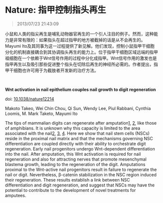 # Nature: 指甲控制指头再生

> 2013/07/23 21:43:09

 

小鼠和人类的指尖再生是哺乳动物器官再生的一个引人注目的例子。然而，这种能力是非常有限的：如果指头在超过指甲的地方被截掉的话是从不会再生的。 Mayumi Ito及其同事为这一过程提供了新见解。他们发现，控制小鼠指甲干细胞分化的机制直接耦合到其协调指头再生的能力上。位于指甲干细胞区域远端的指甲祖细胞在一个依赖于Wnt信号作用的过程中分化成指甲。Wnt信号作用的激发也是指甲再生以及吸引那些促进整个指头在切除后再生的神经所必需的。作者提出，指甲干细胞也许可用于为截肢者开发新的治疗方法。

 

**Wnt activation in nail epithelium couples nail growth to digit regeneration**

doi: [10.1038/nature12214](http://dx.doi.org/10.1038/nature12214)

Makoto Takeo, Wei Chin Chou, Qi Sun, Wendy Lee, Piul Rabbani, Cynthia Loomis, M. Mark Taketo, Mayumi Ito

The tips of mammalian digits can regenerate after amputation[1](http://www.nature.com/nature/journal/v499/n7457/full/nature12214.html#ref1), [2](http://www.nature.com/nature/journal/v499/n7457/full/nature12214.html#ref2), like those of amphibians. It is unknown why this capacity is limited to the area associated with the nail[2](http://www.nature.com/nature/journal/v499/n7457/full/nature12214.html#ref2), [3](http://www.nature.com/nature/journal/v499/n7457/full/nature12214.html#ref3), [4](http://www.nature.com/nature/journal/v499/n7457/full/nature12214.html#ref4). Here we show that nail stem cells (NSCs) reside in the proximal nail matrix and that the mechanisms governing NSC differentiation are coupled directly with their ability to orchestrate digit regeneration. Early nail progenitors undergo Wnt-dependent differentiation into the nail. After amputation, this Wnt activation is required for nail regeneration and also for attracting nerves that promote mesenchymal blastema growth, leading to the regeneration of the digit. Amputations proximal to the Wnt-active nail progenitors result in failure to regenerate the nail or digit. Nevertheless, β-catenin stabilization in the NSC region induced their regeneration. These results establish a link between NSC differentiation and digit regeneration, and suggest that NSCs may have the potential to contribute to the development of novel treatments for amputees.
